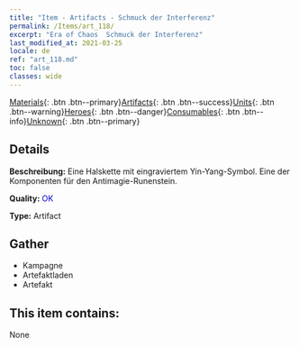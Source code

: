 ```yaml
---
title: "Item - Artifacts - Schmuck der Interferenz"
permalink: /Items/art_118/
excerpt: "Era of Chaos  Schmuck der Interferenz"
last_modified_at: 2021-03-25
locale: de
ref: "art_118.md"
toc: false
classes: wide
---
```

 [Materials](/de/Items/){: .btn .btn--primary}[Artifacts](/de/Items/Artifacts/){: .btn .btn--success}[Units](/de/Items/Units/){: .btn .btn--warning}[Heroes](/de/Items/Heroes/){: .btn .btn--danger}[Consumables](/de/Items/Consumables/){: .btn .btn--info}[Unknown](/de/Items/Unknown/){: .btn .btn--primary}

## Details
 **Beschreibung:** Eine Halskette mit eingraviertem Yin-Yang-Symbol. Eine der Komponenten für den Antimagie-Runenstein.

 **Quality:** <span style="color: #0000CD">OK</span>

 **Type:** Artifact

## Gather

*    Kampagne 
*    Artefaktladen 
*    Artefakt 

## This item contains:

  None

